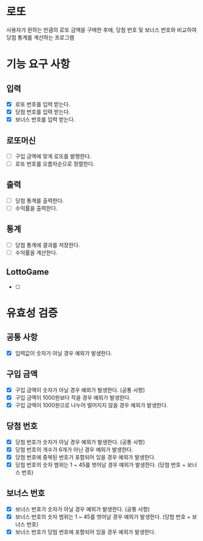 # 로또

사용자가 원하는 만큼의 로또 금액을 구매한 후에, 당첨 번호 및 보너스 번호와 비교하여 당첨 통계를 계산하는 프로그램

# 기능 요구 사항

## 입력

- [x] 로또 번호를 입력 받는다.
- [x] 당첨 번호를 입력 받는다.
- [x] 보너스 번호를 입력 받는다.

## 로또머신

- [ ] 구입 금액에 맞게 로또를 발행한다.
- [ ] 로또 번호를 오름차순으로 정렬한다.

## 출력

- [ ] 당첨 통계를 출력한다.
- [ ] 수익률을 출력한다.

## 통계

- [ ] 당첨 통계에 결과를 저장한다.
- [ ] 수익률을 계산한다.

## LottoGame

- [ ]

# 유효성 검증

## 공통 사항

- [x] 입력값이 숫자가 아닐 경우 예외가 발생한다.

## 구입 금액

- [x] 구입 금액이 숫자가 아닐 경우 예외가 발생한다. (공통 사항)
- [x] 구입 금액이 1000원보다 작을 경우 예외가 발생한다.
- [x] 구입 금액이 1000원으로 나누어 떨어지지 않을 경우 예외가 발생한다.

## 당첨 번호

- [x] 당첨 번호가 숫자가 아닐 경우 예외가 발생한다. (공통 사항)
- [x] 당첨 번호의 개수가 6개가 아닌 경우 예외가 발생한다.
- [x] 당첨 번호에 중복된 번호가 포함되어 있을 경우 예외가 발생한다.
- [x] 당첨 번호의 숫자 범위는 1 ~ 45를 벗어날 경우 예외가 발생한다. (당첨 번호 + 보너스 번호)

## 보너스 번호

- [x] 보너스 번호가 숫자가 아닐 경우 예외가 발생한다. (공통 사항)
- [x] 보너스 번호의 숫자 범위는 1 ~ 45를 벗어날 경우 예외가 발생한다. (당첨 번호 + 보너스 번호)
- [x] 보너스 번호가 당첨 번호에 포함되어 있을 경우 예외가 발생한다.
